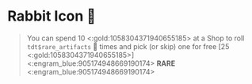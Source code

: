 # Rabbit Icon 🐇
> You can spend 10 <:gold:1058304371940655185> at a Shop to roll `tdt$rare_artifacts` 👥 times and pick (or skip) one for free [25 <:gold:1058304371940655185>]
<:engram_blue:905174948669190174> __RARE__ <:engram_blue:905174948669190174>
